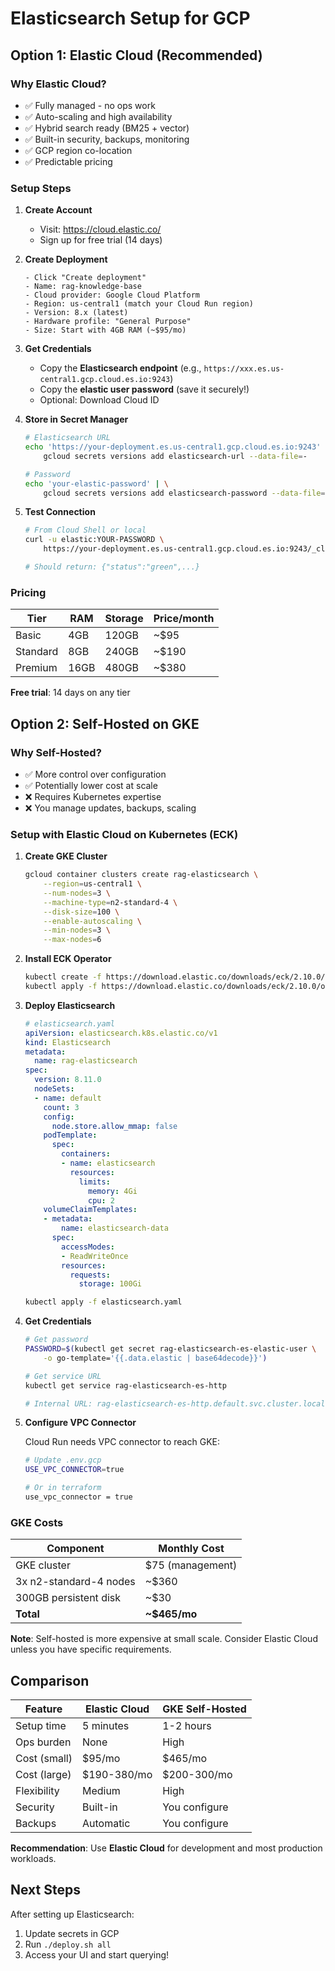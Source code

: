 # Elasticsearch Setup for GCP

## Option 1: Elastic Cloud (Recommended)

### Why Elastic Cloud?
- ✅ Fully managed - no ops work
- ✅ Auto-scaling and high availability
- ✅ Hybrid search ready (BM25 + vector)
- ✅ Built-in security, backups, monitoring
- ✅ GCP region co-location
- ✅ Predictable pricing

### Setup Steps

1. **Create Account**
   - Visit: https://cloud.elastic.co/
   - Sign up for free trial (14 days)

2. **Create Deployment**
   ```
   - Click "Create deployment"
   - Name: rag-knowledge-base
   - Cloud provider: Google Cloud Platform
   - Region: us-central1 (match your Cloud Run region)
   - Version: 8.x (latest)
   - Hardware profile: "General Purpose"
   - Size: Start with 4GB RAM (~$95/mo)
   ```

3. **Get Credentials**
   - Copy the **Elasticsearch endpoint** (e.g., `https://xxx.es.us-central1.gcp.cloud.es.io:9243`)
   - Copy the **elastic user password** (save it securely!)
   - Optional: Download Cloud ID

4. **Store in Secret Manager**
   ```bash
   # Elasticsearch URL
   echo 'https://your-deployment.es.us-central1.gcp.cloud.es.io:9243' | \
       gcloud secrets versions add elasticsearch-url --data-file=-
   
   # Password
   echo 'your-elastic-password' | \
       gcloud secrets versions add elasticsearch-password --data-file=-
   ```

5. **Test Connection**
   ```bash
   # From Cloud Shell or local
   curl -u elastic:YOUR-PASSWORD \
       https://your-deployment.es.us-central1.gcp.cloud.es.io:9243/_cluster/health
   
   # Should return: {"status":"green",...}
   ```

### Pricing

| Tier | RAM | Storage | Price/month |
|------|-----|---------|-------------|
| Basic | 4GB | 120GB | ~$95 |
| Standard | 8GB | 240GB | ~$190 |
| Premium | 16GB | 480GB | ~$380 |

**Free trial**: 14 days on any tier

## Option 2: Self-Hosted on GKE

### Why Self-Hosted?
- ✅ More control over configuration
- ✅ Potentially lower cost at scale
- ❌ Requires Kubernetes expertise
- ❌ You manage updates, backups, scaling

### Setup with Elastic Cloud on Kubernetes (ECK)

1. **Create GKE Cluster**
   ```bash
   gcloud container clusters create rag-elasticsearch \
       --region=us-central1 \
       --num-nodes=3 \
       --machine-type=n2-standard-4 \
       --disk-size=100 \
       --enable-autoscaling \
       --min-nodes=3 \
       --max-nodes=6
   ```

2. **Install ECK Operator**
   ```bash
   kubectl create -f https://download.elastic.co/downloads/eck/2.10.0/crds.yaml
   kubectl apply -f https://download.elastic.co/downloads/eck/2.10.0/operator.yaml
   ```

3. **Deploy Elasticsearch**
   ```yaml
   # elasticsearch.yaml
   apiVersion: elasticsearch.k8s.elastic.co/v1
   kind: Elasticsearch
   metadata:
     name: rag-elasticsearch
   spec:
     version: 8.11.0
     nodeSets:
     - name: default
       count: 3
       config:
         node.store.allow_mmap: false
       podTemplate:
         spec:
           containers:
           - name: elasticsearch
             resources:
               limits:
                 memory: 4Gi
                 cpu: 2
       volumeClaimTemplates:
       - metadata:
           name: elasticsearch-data
         spec:
           accessModes:
           - ReadWriteOnce
           resources:
             requests:
               storage: 100Gi
   ```

   ```bash
   kubectl apply -f elasticsearch.yaml
   ```

4. **Get Credentials**
   ```bash
   # Get password
   PASSWORD=$(kubectl get secret rag-elasticsearch-es-elastic-user \
       -o go-template='{{.data.elastic | base64decode}}')
   
   # Get service URL
   kubectl get service rag-elasticsearch-es-http
   
   # Internal URL: rag-elasticsearch-es-http.default.svc.cluster.local:9200
   ```

5. **Configure VPC Connector**
   
   Cloud Run needs VPC connector to reach GKE:
   
   ```bash
   # Update .env.gcp
   USE_VPC_CONNECTOR=true
   
   # Or in terraform
   use_vpc_connector = true
   ```

### GKE Costs

| Component | Monthly Cost |
|-----------|--------------|
| GKE cluster | $75 (management) |
| 3x n2-standard-4 nodes | ~$360 |
| 300GB persistent disk | ~$30 |
| **Total** | **~$465/mo** |

**Note**: Self-hosted is more expensive at small scale. Consider Elastic Cloud unless you have specific requirements.

## Comparison

| Feature | Elastic Cloud | GKE Self-Hosted |
|---------|---------------|-----------------|
| Setup time | 5 minutes | 1-2 hours |
| Ops burden | None | High |
| Cost (small) | $95/mo | $465/mo |
| Cost (large) | $190-380/mo | $200-300/mo |
| Flexibility | Medium | High |
| Security | Built-in | You configure |
| Backups | Automatic | You configure |

**Recommendation**: Use **Elastic Cloud** for development and most production workloads.

## Next Steps

After setting up Elasticsearch:
1. Update secrets in GCP
2. Run `./deploy.sh all`
3. Access your UI and start querying!

